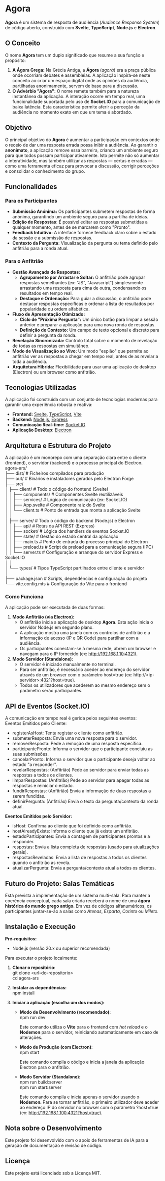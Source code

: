 # **Agora**

**Agora** é um sistema de resposta de audiência (_Audience Response System_) de código aberto, construído com **Svelte**, **TypeScript**, **Node.js** e **Electron**.

## **O Conceito**

O nome **Agora** tem um duplo significado que resume a sua função e propósito:

1. **A Ágora Grega:** Na Grécia Antiga, a **Ágora** (_agorá_) era a praça pública onde ocorriam debates e assembleias. A aplicação inspira-se neste conceito ao criar um espaço digital onde as opiniões da audiência, partilhadas anonimamente, servem de base para a discussão.
2. **O Advérbio "Agora":** O nome remete também para a natureza instantânea da aplicação. A interação ocorre em tempo real, uma funcionalidade suportada pelo uso de **Socket.IO** para a comunicação de baixa latência. Esta característica permite aferir a perceção da audiência no momento exato em que um tema é abordado.

## **Objetivo**

O principal objetivo do **Agora** é aumentar a participação em contextos onde o receio de dar uma resposta errada possa inibir a audiência. Ao garantir o **anonimato**, a aplicação remove essa barreira, criando um ambiente seguro para que todos possam participar ativamente. Isto permite não só aumentar a interatividade, mas também utilizar as respostas — certas e erradas — como uma ferramenta eficaz para provocar a discussão, corrigir perceções e consolidar o conhecimento do grupo.

## **Funcionalidades**

### **Para os Participantes**

- **Submissão Anónima:** Os participantes submetem respostas de forma anónima, garantindo um ambiente seguro para a partilha de ideias.
- **Edição de Respostas:** É possível editar as respostas submetidas a qualquer momento, antes de se marcarem como "Pronto".
- **Feedback Intuitivo:** A interface fornece feedback claro sobre o estado da sessão e a submissão de respostas.
- **Contexto da Pergunta:** Visualização da pergunta ou tema definido pelo anfitrião para a ronda atual.

### **Para o Anfitrião**

- **Gestão Avançada de Respostas:**
  - **Agrupamento por Arrastar e Soltar:** O anfitrião pode agrupar respostas semelhantes (ex: "JS", "Javascript") simplesmente arrastando uma resposta para cima de outra, condensando os resultados em tempo real.
  - **Destaque e Ordenação:** Para guiar a discussão, o anfitrião pode destacar respostas específicas e ordenar a lista de resultados por popularidade ou ordem alfabética.
- **Fluxo de Apresentação Otimizado:**
  - **Ciclo de "Próxima Pergunta":** Um único botão para limpar a sessão anterior e preparar a aplicação para uma nova ronda de respostas.
  - **Definição de Contexto:** Um campo de texto opcional e discreto para definir a pergunta da ronda.
- **Revelação Sincronizada:** Controlo total sobre o momento de revelação de todas as respostas em simultâneo.
- **Modo de Visualização ao Vivo:** Um modo "espião" que permite ao anfitrião ver as respostas a chegar em tempo real, antes de as revelar a toda a audiência.
- **Arquitetura Híbrida:** Flexibilidade para usar uma aplicação de desktop (Electron) ou um browser como anfitrião.

## **Tecnologias Utilizadas**

A aplicação foi construída com um conjunto de tecnologias modernas para garantir uma experiência robusta e reativa:

- **Frontend:** [Svelte](https://svelte.dev/), [TypeScript](https://www.typescriptlang.org/), [Vite](https://vitejs.dev/)
- **Backend:** [Node.js](https://nodejs.org/), [Express](https://expressjs.com/)
- **Comunicação Real-time:** [Socket.IO](https://socket.io/)
- **Aplicação Desktop:** [Electron](https://www.electronjs.org/)

## **Arquitetura e Estrutura do Projeto**

A aplicação é um monorepo com uma separação clara entre o cliente (frontend), o servidor (backend) e o processo principal do Electron.  
agora-ars/  
├── dist/ \# Ficheiros compilados para produção  
├── out/ \# Binários e instaladores gerados pelo Electron Forge  
├── src/  
│ ├── client/ \# Todo o código do frontend (Svelte)  
│ │ ├── components/ \# Componentes Svelte reutilizáveis  
│ │ ├── services/ \# Lógica de comunicação (ex: Socket.IO)  
│ │ ├── App.svelte \# Componente raiz do Svelte  
│ │ └── client.ts \# Ponto de entrada que monta a aplicação Svelte  
│ │  
│ ├── server/ \# Todo o código do backend (Node.js) e Electron  
│ │ ├── api/ \# Rotas da API REST (Express)  
│ │ ├── socket/ \# Lógica dos handlers de eventos Socket.IO  
│ │ ├── state/ \# Gestão do estado central da aplicação  
│ │ ├── main.ts \# Ponto de entrada do processo principal do Electron  
│ │ ├── preload.ts \# Script de preload para a comunicação segura (IPC)  
│ │ └── server.ts \# Configuração e arranque do servidor Express e Socket.IO  
│ │  
│ └── types/ \# Tipos TypeScript partilhados entre cliente e servidor  
│  
├── package.json \# Scripts, dependências e configuração do projeto  
└── vite.config.mts \# Configuração do Vite para o frontend

### **Como Funciona**

A aplicação pode ser executada de duas formas:

1. **Modo Anfitrião (via Electron):**
   - O anfitrião inicia a aplicação de desktop **Agora**. Esta ação inicia o servidor Node.js em segundo plano.
   - A aplicação mostra uma janela com os controlos de anfitrião e a informação de acesso (IP e QR Code) para partilhar com a audiência.
   - Os participantes conectam-se à mesma rede, abrem um browser e navegam para o IP fornecido (ex: http://192.168.1.10:4321).
2. **Modo Servidor (Standalone):**
   - O servidor é iniciado manualmente no terminal.
   - Para ser anfitrião, é necessário aceder ao endereço do servidor através de um browser com o parâmetro host=true (ex: http://\<ip-servidor\>:4321?host=true).
   - Todos os utilizadores que acederem ao mesmo endereço sem o parâmetro serão participantes.

## **API de Eventos (Socket.IO)**

A comunicação em tempo real é gerida pelos seguintes eventos:  
Eventos Emitidos pelo Cliente:

- registerAsHost: Tenta registar o cliente como anfitrião.
- submeterResposta: Envia uma nova resposta para o servidor.
- removerResposta: Pede a remoção de uma resposta específica.
- participantePronto: Informa o servidor que o participante concluiu as suas submissões.
- cancelarPronto: Informa o servidor que o participante deseja voltar ao estado "a responder".
- revelarRespostas: (Anfitrião) Pede ao servidor para enviar todas as respostas a todos os clientes.
- limparRespostas: (Anfitrião) Pede ao servidor para apagar todas as respostas e reiniciar o estado.
- fundirRespostas: (Anfitrião) Envia a informação de duas respostas a serem fundidas.
- definirPergunta: (Anfitrião) Envia o texto da pergunta/contexto da ronda atual.

**Eventos Emitidos pelo Servidor:**

- isHost: Confirma ao cliente que foi definido como anfitrião.
- hostAlreadyExists: Informa o cliente que já existe um anfitrião.
- estadoParticipantes: Envia a contagem de participantes prontos e a responder.
- respostas: Envia a lista completa de respostas (usado para atualizações gerais).
- respostasReveladas: Envia a lista de respostas a todos os clientes quando o anfitrião as revela.
- atualizarPergunta: Envia a pergunta/contexto atual a todos os clientes.

## **Futuro do Projeto: Salas Temáticas**

Está prevista a implementação de um sistema multi-sala. Para manter a coerência conceptual, cada sala criada receberá o nome de uma **ágora histórica do mundo grego antigo**. Em vez de códigos alfanuméricos, os participantes juntar-se-ão a salas como _Atenas_, _Esparta_, _Corinto_ ou _Mileto_.

## **Instalação e Execução**

**Pré-requisitos:**

- Node.js (versão 20.x ou superior recomendada)

Para executar o projeto localmente:

1. **Clonar o repositório:**  
   git clone \<url-do-repositorio\>  
   cd agora-ars

2. **Instalar as dependências:**  
   npm install

3. **Iniciar a aplicação (escolha um dos modos):**
   - **Modo de Desenvolvimento (recomendado):**  
     npm run dev

     Este comando utiliza o **Vite** para o frontend com _hot reload_ e o **Nodemon** para o servidor, reiniciando automaticamente em caso de alterações.

   - **Modo de Produção (com Electron):**  
     npm start

     Este comando compila o código e inicia a janela da aplicação Electron para o anfitrião.

   - **Modo Servidor (Standalone):**  
     npm run build:server  
     npm run start:server

     Este comando compila e inicia apenas o servidor usando o **Nodemon**. Para se tornar anfitrião, o primeiro utilizador deve aceder ao endereço IP do servidor no browser com o parâmetro ?host=true (ex: http://192.168.1.100:4321?host=true).

## **Nota sobre o Desenvolvimento**

Este projeto foi desenvolvido com o apoio de ferramentas de IA para a geração de documentação e revisão de código.

## **Licença**

Este projeto está licenciado sob a Licença MIT.
